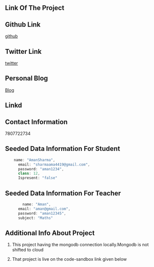 ## Link Of The Project

## Github Link

[github](https://github.com/AmanSharma4419/Attendence-Application)

## Twitter Link

[twitter](https://twitter.com/amansharma214)

## Personal Blog

[Blog](https://amansharmablog.netlify.com/)

## Linkd

## Contact Information

7807722734

## Seeded Data Information For Student

```js
    name: "AmanSharma",
      email: "sharmaama4419@gmail.com",
      password: "aman1234",
      class: 12,
      Ispresent: "false"
```

## Seeded Data Information For Teacher

```js
        name: "Aman",
      email: "aman@gmail.com",
      password: "aman12345",
      subject: "Maths"
```

## Additional Info About Project

1. This project having the mongodb connection locally.Mongodb is not shifted to cloud

2. That project is live on the code-sandbox link given below

